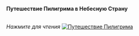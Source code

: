 **Путешествие Пилигрима в Небесную Страну**

\
_Нажмите для чтения_
[![Путешествие Пилигрима](https://avatars.mds.yandex.net/get-mpic/15229008/2a0000019621442f2d6bc2ba263f90700dd2/orig)](https://predanie.ru/book/68833-puteshestvie-piligrima-v-nebesnuyu-stranu/)
